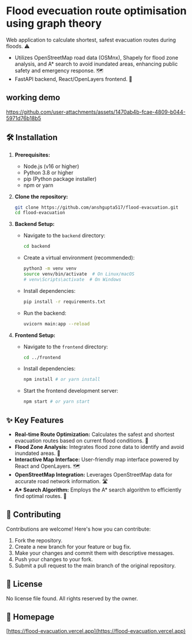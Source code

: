 # Flood evecuation route optimisation using graph theory


Web application to calculate shortest, safest evacuation routes during floods. ⚠️

*   Utilizes OpenStreetMap road data (OSMnx), Shapely for flood zone analysis, and A\* search to avoid inundated areas, enhancing public safety and emergency response. 🗺️
*   FastAPI backend, React/OpenLayers frontend. 🚀

  
## working demo

https://github.com/user-attachments/assets/1470ab4b-fcae-4809-b044-5971d76b18b5



## 🛠️ Installation

1.  **Prerequisites:**

    *   Node.js (v16 or higher)
    *   Python 3.8 or higher
    *   pip (Python package installer)
    *   npm or yarn
2.  **Clone the repository:**

    ```bash
    git clone https://github.com/anshgupta517/flood-evacuation.git
    cd flood-evacuation
    ```
3.  **Backend Setup:**

    *   Navigate to the `backend` directory:

        ```bash
        cd backend
        ```
    *   Create a virtual environment (recommended):

        ```bash
        python3 -m venv venv
        source venv/bin/activate  # On Linux/macOS
        # venv\Scripts\activate  # On Windows
        ```
    *   Install dependencies:

        ```bash
        pip install -r requirements.txt
        ```
    *   Run the backend:

        ```bash
        uvicorn main:app --reload
        ```

4.  **Frontend Setup:**

    *   Navigate to the `frontend` directory:

        ```bash
        cd ../frontend
        ```
    *   Install dependencies:

        ```bash
        npm install # or yarn install
        ```
    *   Start the frontend development server:

        ```bash
        npm start # or yarn start
        ```

## ✨ Key Features

*   **Real-time Route Optimization:** Calculates the safest and shortest evacuation routes based on current flood conditions. 🧭
*   **Flood Zone Analysis:** Integrates flood zone data to identify and avoid inundated areas. 🌊
*   **Interactive Map Interface:** User-friendly map interface powered by React and OpenLayers. 🗺️
*   **OpenStreetMap Integration:** Leverages OpenStreetMap data for accurate road network information. 🛣️
*   **A\* Search Algorithm:** Employs the A\* search algorithm to efficiently find optimal routes. 🤖

## 🤝 Contributing

Contributions are welcome! Here's how you can contribute:

1.  Fork the repository.
2.  Create a new branch for your feature or bug fix.
3.  Make your changes and commit them with descriptive messages.
4.  Push your changes to your fork.
5.  Submit a pull request to the main branch of the original repository.

## 📝 License

No license file found. All rights reserved by the owner.

## 🔗 Homepage

[https://flood-evacuation.vercel.app](https://flood-evacuation.vercel.app)


